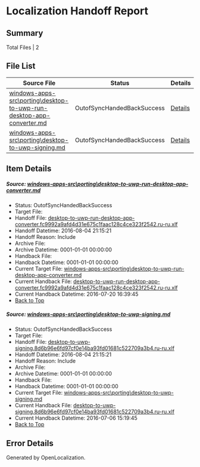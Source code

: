 # <a name='report-top'></a> Localization Handoff Report

## Summary
 Total Files | 2

## File List
 Source File | Status | Details 
 ----------- | ------ | ------- 
 [windows-apps-src\porting\desktop-to-uwp-run-desktop-app-converter.md](https://github.com/Microsoft/windows-apps/blob/ed02fcae43c52df8f6a4c9dc75f711122ad70112/windows-apps-src/porting/desktop-to-uwp-run-desktop-app-converter.md) | OutofSyncHandedBackSuccess | [Details](#8e85a0d58f87d53627af9f928adef858deda79994845)
 [windows-apps-src\porting\desktop-to-uwp-signing.md](https://github.com/Microsoft/windows-apps/blob/dbe099e7a3a33684494000d5d5bf2615124d2740/windows-apps-src/porting/desktop-to-uwp-signing.md) | OutofSyncHandedBackSuccess | [Details](#e846fe262d7983cc6216922620b872d03677b2754846)

## Item Details
##### <a name='8e85a0d58f87d53627af9f928adef858deda79994845'></a> Source: [windows-apps-src\porting\desktop-to-uwp-run-desktop-app-converter.md](https://github.com/Microsoft/windows-apps/blob/ed02fcae43c52df8f6a4c9dc75f711122ad70112/windows-apps-src/porting/desktop-to-uwp-run-desktop-app-converter.md)
* Status: OutofSyncHandedBackSuccess
* Target File: 
* Handoff File: [desktop-to-uwp-run-desktop-app-converter.fc9992a9afd4d31e675c1faac128c4ce323f2542.ru-ru.xlf](https://github.com/Microsoft/WDG.handoff/blob/9416eea63c7f0813e82f7415bbf2d6749c18a48c/ol-handoff/Microsoft/windows-apps.ru-ru/master/desktop-to-uwp-run-desktop-app-converter.fc9992a9afd4d31e675c1faac128c4ce323f2542.ru-ru.xlf)
* Handoff Datetime: 2016-08-04 21:15:21
* Handoff Reason: Include
* Archive File: 
* Archive Datetime: 0001-01-01 00:00:00
* Handback File: 
* Handback Datetime: 0001-01-01 00:00:00
* Current Target File: [windows-apps-src\porting\desktop-to-uwp-run-desktop-app-converter.md](https://github.com/Microsoft/windows-apps.ru-ru/blob/34a9aa0ec25917104b15042b1c4a956abe9c8ca4/windows-apps-src/porting/desktop-to-uwp-run-desktop-app-converter.md)
* Current Handback File: [desktop-to-uwp-run-desktop-app-converter.fc9992a9afd4d31e675c1faac128c4ce323f2542.ru-ru.xlf](https://github.com/Microsoft/WDG.handback/blob/34f8c55e7da1172ae438666ddec75c2a14fc2151/ol-handback/Microsoft/windows-apps.ru-ru/master/desktop-to-uwp-run-desktop-app-converter.fc9992a9afd4d31e675c1faac128c4ce323f2542.ru-ru.xlf)
* Current Handback Datetime: 2016-07-20 16:39:45
* [Back to Top](#report-top)

##### <a name='e846fe262d7983cc6216922620b872d03677b2754846'></a> Source: [windows-apps-src\porting\desktop-to-uwp-signing.md](https://github.com/Microsoft/windows-apps/blob/dbe099e7a3a33684494000d5d5bf2615124d2740/windows-apps-src/porting/desktop-to-uwp-signing.md)
* Status: OutofSyncHandedBackSuccess
* Target File: 
* Handoff File: [desktop-to-uwp-signing.8d6b96e6fd97cf0e14ba93fd01681c522709a3b4.ru-ru.xlf](https://github.com/Microsoft/WDG.handoff/blob/9416eea63c7f0813e82f7415bbf2d6749c18a48c/ol-handoff/Microsoft/windows-apps.ru-ru/master/desktop-to-uwp-signing.8d6b96e6fd97cf0e14ba93fd01681c522709a3b4.ru-ru.xlf)
* Handoff Datetime: 2016-08-04 21:15:21
* Handoff Reason: Include
* Archive File: 
* Archive Datetime: 0001-01-01 00:00:00
* Handback File: 
* Handback Datetime: 0001-01-01 00:00:00
* Current Target File: [windows-apps-src\porting\desktop-to-uwp-signing.md](https://github.com/Microsoft/windows-apps.ru-ru/blob/93f7daed53c2f646ab9c83858aa28237022d818d/windows-apps-src/porting/desktop-to-uwp-signing.md)
* Current Handback File: [desktop-to-uwp-signing.8d6b96e6fd97cf0e14ba93fd01681c522709a3b4.ru-ru.xlf](https://github.com/Microsoft/WDG.handback/blob/d3d0e23c0b6ca1c844ba3c34aead5291de8d3362/ol-handback/Microsoft/windows-apps.ru-ru/master/desktop-to-uwp-signing.8d6b96e6fd97cf0e14ba93fd01681c522709a3b4.ru-ru.xlf)
* Current Handback Datetime: 2016-07-06 15:19:45
* [Back to Top](#report-top)


## Error Details

Generated by OpenLocalization.
